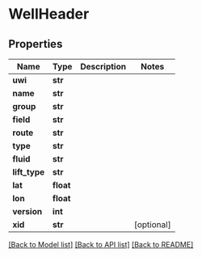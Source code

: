 # WellHeader

## Properties
Name | Type | Description | Notes
------------ | ------------- | ------------- | -------------
**uwi** | **str** |  | 
**name** | **str** |  | 
**group** | **str** |  | 
**field** | **str** |  | 
**route** | **str** |  | 
**type** | **str** |  | 
**fluid** | **str** |  | 
**lift_type** | **str** |  | 
**lat** | **float** |  | 
**lon** | **float** |  | 
**version** | **int** |  | 
**xid** | **str** |  | [optional] 

[[Back to Model list]](../README.md#documentation-for-models) [[Back to API list]](../README.md#documentation-for-api-endpoints) [[Back to README]](../README.md)



